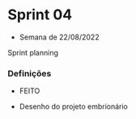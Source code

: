# Sprint 04
 - Semana de 22/08/2022

Sprint planning

 ### Definições

* FEITO

- Desenho do projeto embrionário

